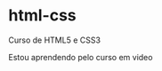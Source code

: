 # html-css
 Curso de HTML5 e CSS3

 Estou aprendendo pelo curso em video

<a href="https://whitmanfudo.github.io/html-css/exercicios/ex001%20-%20hello%20world/index.html">